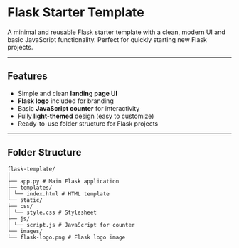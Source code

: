 # Flask Starter Template

A minimal and reusable Flask starter template with a clean, modern UI and basic JavaScript functionality. Perfect for quickly starting new Flask projects.

---

## Features

- Simple and clean **landing page UI**  
- **Flask logo** included for branding  
- Basic **JavaScript counter** for interactivity  
- Fully **light-themed** design (easy to customize)  
- Ready-to-use folder structure for Flask projects  

---

## Folder Structure
```
flask-template/
│
├── app.py # Main Flask application
├── templates/
│ └── index.html # HTML template
└── static/
├── css/
│ └── style.css # Stylesheet
├── js/
│ └── script.js # JavaScript for counter
└── images/
└── flask-logo.png # Flask logo image
```
